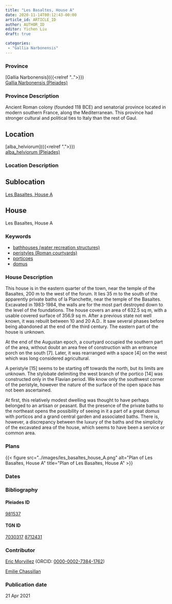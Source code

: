 ```yaml
---
title: "Les Basaltes, House A"
date: 2020-11-14T00:12:43-00:00
article_id: ARTICLE_ID
author: AUTHOR_ID
editor: Yichen Liu
draft: true

categories:
 - "Gallia Narbonensis"
---
```


### Province

[Gallia Narbonensis]({{<relref "..">}}) \
[Gallia Narbonensis (Pleiades)](https://pleiades.stoa.org/places/981537)

### Province Description

Ancient Roman colony (founded 118 BCE) and senatorial province located in modern southern France, along the Mediterranean. This province had stronger cultural and political ties to Italy than the rest of Gaul.

## Location

[alba_helviorum]({{<relref ".">}}) \
[alba_helviorum (Pleiades)](https://pleiades.stoa.org/places/167629)

### Location Description

<!--### Location Description-->

<!-- LEAVE THIS BLANK FOR NOW -->

## Sublocation

[Les Basaltes, House A](#)

<!--### Sublocation Description-->

<!-- DESCRIPTION -->

## House

Les Basaltes, House A



### Keywords
- [bathhouses (water recreation structures)](http://vocab.getty.edu/page/aat/300007347)
- [peristyles (Roman courtyards)](http://vocab.getty.edu/page/aat/300080971)
- [porticoes](http://vocab.getty.edu/page/aat/300004145)
- [domus](http://vocab.getty.edu/page/aat/300005506)





### House Description


This house is in the eastern quarter of the town, near the temple of the Basaltes, 200 m to the west of the forum.  It lies 35 m to the south of the apparently private baths of la Planchette, near the temple of the Basaltes.  Excavated in 1983-1984, the walls are for the most part destroyed down to the level of the foundations.  The house covers an area of 632.5 sq m, with a usable covered surface of 356.9 sq m.  After a previous state not well known, it was rebuilt between 10 and 20 A.D.. It saw several phases before being abandoned at the end of the third century.  The eastern part of the house is unknown.  

At the end of the Augustan epoch, a courtyard occupied the southern part of the area, without doubt an area free of construction with an entrance porch on the south [7].  Later, it was rearranged with a space [4] on the west which was long considered agricultural.  

A peristyle [15] seems to be starting off towards the north, but its limits are unknown.  The stylobate delimiting the west branch of the portico [14] was constructed only in the Flavian period.  We know only the southwest corner of the peristyle, however the nature of the surface of the open space has not been ascertained.

At first, this relatively modest dwelling was thought to have perhaps belonged to an artisan or peasant.  But the presence of the private baths to the northeast opens the possibility of seeing in it a part of a great *domus* with porticos and a grand central garden and associated baths. There is, however, a discrepancy between the luxury of the baths and the simplicity of the excavated area of the house, which seems to have been a service or common area.





### Plans


{{< figure src="../images/les_basaltes_house_A.png" alt="Plan of Les Basaltes, House A" title="Plan of Les Basaltes, House A" >}}



### Dates





### Bibliography



#### Pleiades ID

[981537](https://pleiades.stoa.org/places/981537)

#### TGN ID

[7030317](http://vocab.getty.edu/page/tgn/7030317)
[8712431](http://vocab.getty.edu/page/tgn/8712431)

### Contributor

[Eric Morvillez](link) (ORCID: [0000-0002-7384-1762](https://orcid.org/0000-0002-7384-1762))

[Emilie Chassillan](link)
### Publication date


21 Apr 2021

<!--### Related articles-->

<!-- Links to other related articles. Leave blank for now -->